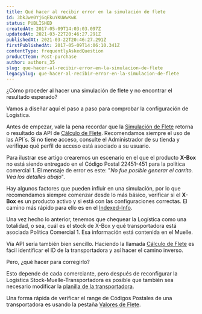 ```yaml
---
title: Qué hacer al recibir error en la simulación de flete
id: 3bkJwe0Yj6qEkuYKUWwKwK
status: PUBLISHED
createdAt: 2017-05-09T14:03:03.097Z
updatedAt: 2021-03-22T20:46:27.291Z
publishedAt: 2021-03-22T20:46:27.291Z
firstPublishedAt: 2017-05-09T14:06:10.341Z
contentType: frequentlyAskedQuestion
productTeam: Post-purchase
author: authors_35
slug: que-hacer-al-recibir-error-en-la-simulacion-de-flete
legacySlug: que-hacer-al-recibir-error-en-la-simulacion-de-flete
---
```


¿Cómo proceder al hacer una simulación de flete y no encontrar el resultado esperado?

Vamos a diseñar aquí el paso a paso para comprobar la configuración de Logística.

Antes de empezar, vale la pena recordar que la [Simulación de Flete](/es/tutorial/simulacion-de-flete/) retorna o resultado da API de [Cálculo de Flete](https://developers.vtex.com/reference/logistics-api-overview). Recomendamos siempre el uso de las API´s. Si no tiene acceso, consulte el Administrador de su tienda y verifique qué perfil de acceso está asociado a su usuario.

Para ilustrar ese artigo crearemos un escenario en el que el producto __X-Box__ no está siendo entregado en el Código Postal 22451-451 para la política comercial 1. El mensaje de error es este: "_No fue posible generar el carrito. Vea los detalles abajo_".

Hay algunos factores que pueden influir en una simulación, por lo que recomendamos siempre comenzar desde lo más básico, verificar si el __X-Box__ es un producto activo y si está con las configuraciones correctas. El camino más rápido para ello es en el [Indexed-Info](https://help.vtex.com/es/faq/por-que-o-produto-nao-aparece-no-site#indexed-info).

Una vez hecho lo anterior, tenemos que chequear la Logística como una totalidad, o sea, cuál es el stock de X-Box y qué transportadora está asociada Política Comercial 1. Esa información está contenida en el Muelle.
	
Vía API sería también bien sencillo. Haciendo la llamada [Cálculo de Flete](https://developers.vtex.com/reference/logistics-api-overview) es fácil identificar el ID de la transportadora y así hacer el camino inverso.

Pero, ¿qué hacer para corregirlo?

Esto depende de cada comerciante, pero después de reconfigurar la Logística Stock-Muelle-Transportadora es posible que también sea necesario modificar la [planilla de la transportadora](https://help.vtex.com/es/tutorial/como-montar-la-plantilla-de-flete).

Una forma rápida de verificar el range de Códigos Postales de una transportadora es usando la pestaña [Valores de Flete](/es/tutorial/gestionar-valores-de-flete/).
